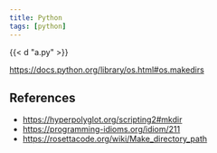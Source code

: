 ```yaml
---
title: Python
tags: [python]
---
```


{{< d "a.py" >}}

<https://docs.python.org/library/os.html#os.makedirs>

## References

- <https://hyperpolyglot.org/scripting2#mkdir>
- <https://programming-idioms.org/idiom/211>
- <https://rosettacode.org/wiki/Make_directory_path>
